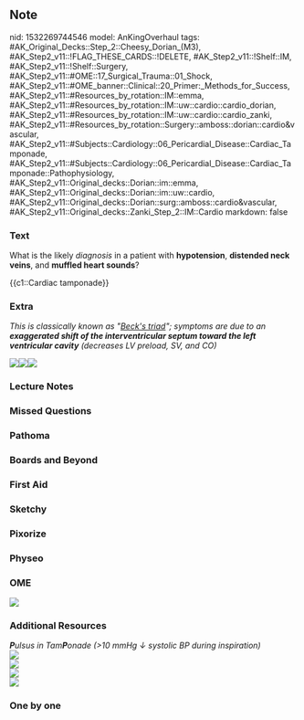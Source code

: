 ## Note
nid: 1532269744546
model: AnKingOverhaul
tags: #AK_Original_Decks::Step_2::Cheesy_Dorian_(M3), #AK_Step2_v11::!FLAG_THESE_CARDS::!DELETE, #AK_Step2_v11::!Shelf::IM, #AK_Step2_v11::!Shelf::Surgery, #AK_Step2_v11::#OME::17_Surgical_Trauma::01_Shock, #AK_Step2_v11::#OME_banner::Clinical::20_Primer:_Methods_for_Success, #AK_Step2_v11::#Resources_by_rotation::IM::emma, #AK_Step2_v11::#Resources_by_rotation::IM::uw::cardio::cardio_dorian, #AK_Step2_v11::#Resources_by_rotation::IM::uw::cardio::cardio_zanki, #AK_Step2_v11::#Resources_by_rotation::Surgery::amboss::dorian::cardio&vascular, #AK_Step2_v11::#Subjects::Cardiology::06_Pericardial_Disease::Cardiac_Tamponade, #AK_Step2_v11::#Subjects::Cardiology::06_Pericardial_Disease::Cardiac_Tamponade::Pathophysiology, #AK_Step2_v11::Original_decks::Dorian::im::emma, #AK_Step2_v11::Original_decks::Dorian::im::uw::cardio, #AK_Step2_v11::Original_decks::Dorian::surg::amboss::cardio&vascular, #AK_Step2_v11::Original_decks::Zanki_Step_2::IM::Cardio
markdown: false

### Text
What is the likely <i>diagnosis</i> in a patient with
<b>hypotension</b>, <b>distended neck veins</b>, and <b>muffled
heart sounds</b>?
<div>
  {{c1::Cardiac tamponade}}
</div>

### Extra
<i>This is classically known as "<u>Beck's triad</u>"; symptoms are
due to an <b>exaggerated shift of the interventricular septum
toward the left ventricular cavity</b> (decreases LV preload, SV,
and CO)</i>
<div>
  <i><img src="paste-1454117012635649.jpg"></i><i><img src=
  "paste-2075688974680065.jpg"><img src=
  "paste-2076642457419777.jpg"></i>
</div>

### Lecture Notes


### Missed Questions


### Pathoma


### Boards and Beyond


### First Aid


### Sketchy


### Pixorize


### Physeo


### OME
<div class="ome-widget">
  <a href="https://onlinemeded.org/spa/surgery?ref=anki"><img src=
  "_OME_AnkiFlashcards_Topic_5.png"></a>
</div>

### Additional Resources
<div>
  <div>
    <div>
      <i><b>P</b>ulsus in Tam<b>P</b>onade (>10 mmHg ↓ systolic
      BP during inspiration)</i>
    </div>
    <div></div>
    <div>
      <i><img class="" src="paste-1241868318801921.jpg" style=
      ""></i>
    </div>
    <div><img class="" src="ohkay.png" style=""></div>
    <div>
      <i><img class="" src="r%20u%20srs.png" style=""></i>
    </div>
  </div>
</div>
<div>
  <i><img class="" src="paste-1195727485140993.jpg" style=""></i>
</div>

### One by one

